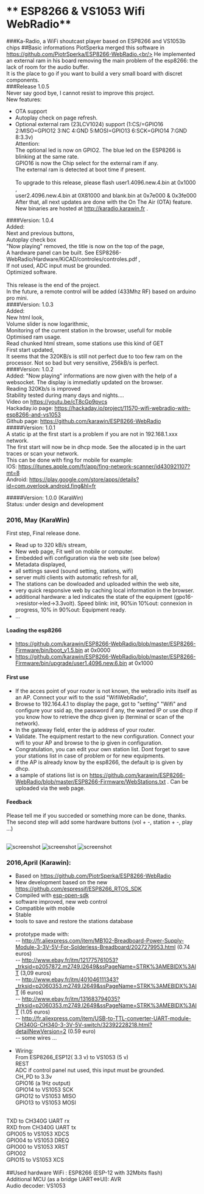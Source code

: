 # ** ESP8266 & VS1053 Wifi WebRadio** #

###Ka-Radio, a WiFi shoutcast player based on ESP8266 and VS1053b chips
##Basic informations
PiotSperka merged this software in https://github.com/PiotrSperka/ESP8266-WebRadio.<br/>
He implemented an external ram in his board removing the main problem of the esp8266: the lack of room for the audio buffer.<br/>
It is the place to go if you want to build a very small board with discret components.<br/>
###Release 1.0.5<br/>
Never say good bye, I cannot resist to improve this project.<BR/>
New features:<br/>
- OTA support<BR/>
- Autoplay check on page refresh.<BR/>
- Optional external ram (23LCV1024) support (1:CS/=GPIO16 2:MISO=GPIO12 3:NC 4:GND 5:MOSI=GPIO13 6:SCK=GPIO14 7:GND 8:3.3v)<BR/>
Attention:<br/>
The optional led is now on GPIO2. The blue led on the ESP8266 is blinking at the same rate.<BR/>
GPIO16 is now the Chip select for the external ram if any.<BR/>
The external ram is detected at boot time if present.<BR/><BR/>
To upgrade to this release, please flash user1.4096.new.4.bin at 0x1000 ,<BR/>
 user2.4096.new.4.bin at 0X81000 and blank.bin at	0x7e000 & 0x3fe000 <BR/>
After that, all next updates are done with the On The Air (OTA) feature.<BR/>
New binaries are hosted at http://karadio.karawin.fr .<BR/>

####Version: 1.0.4<br/>
Added:<br/>
Next and previous buttons,<br/>
Autoplay check box<br/>
"Now playing" removed, the title is now on the top of the page,<br/>
A hardware panel can be built. See  ESP8266-WebRadio/Hardware/KiCAD/controles/controles.pdf ,<br/>
If not used, ADC input must be grounded.<br/>
Optimized software.<br/>
<br/>
This release is the end of the project.<br/>
In the future, a remote control will be added (433Mhz RF) based on arduino pro mini.<br/>
####Version: 1.0.3<br />
Added:<br/>
New html look,<br/>
Volume slider is now logarithmic,<br/>
Monitoring of the current station in the browser, usefull for mobile<br/>
Optimised ram usage.<br/>
Read chunked html stream, some stations use this kind of GET<br/>
First start updated,<br/>
It seems that the 320KB/s is still not perfect due to too few ram on the processor. Not so bad but very sensitive, 256kB/s is perfect.<br/>
####Version: 1.0.2<br />
Added: "Now playing" informations are now given with the help of a websocket. The display is immediatly updated on the browser.<br/>
Reading 320Kb/s is improved<br/>
Stability tested during many days and nights....<br/>
Video on https://youtu.be/cT8cGp9pvcs<br/>
Hackaday.io page: https://hackaday.io/project/11570-wifi-webradio-with-esp8266-and-vs1053 <br/>
Github page: https://github.com/karawin/ESP8266-WebRadio <br/>
#####Version: 1.0.1<br />
A static ip at the first start is a problem if you are not in 192.168.1.xxx network.<br />
The first start will now be in dhcp mode. See the allocated ip in the uart traces or scan your network.<br />
This can be done with fing for mobile for example: <br />
IOS: https://itunes.apple.com/fr/app/fing-network-scanner/id430921107?mt=8<br />
Android: https://play.google.com/store/apps/details?id=com.overlook.android.fing&hl=fr<br />

#####Version: 1.0.0 (KaraWin)<br />
Status: under design and development
### 2016, May (KaraWin)
First step, Final release done.
- Read up to 320 kB/s stream,
- New web page, Fit well on mobile or computer.
- Embedded wifi configuration via the web site (see below)
- Metadata displayed,
- all settings saved (sound setting, stations, wifi)
- server multi clients with automatic refresh for all,
- The stations can be dowloaded and uploaded within the web site,
- very quick responsive web by caching local information in the browser.
- additional hardware: a led indicates the state of the equipment (gpo16->resistor->led->3.3volt). Speed blink: init, 90%in 10%out: connexion in progress, 10% in 90%out: Equipment ready.
- ...

#### Loading the esp8266
- https://github.com/karawin/ESP8266-WebRadio/blob/master/ESP8266-Firmware/bin/boot_v1.5.bin at 0x0000
- https://github.com/karawin/ESP8266-WebRadio/blob/master/ESP8266-Firmware/bin/upgrade/user1.4096.new.6.bin at 0x1000

#### First use
- If the acces point of your router is not known, the webradio inits itself as an AP. Connect your wifi to the ssid "WifiWebRadio",  
- Browse to 192.164.4.1 to display the page, got to "setting" "Wifi" and configure your ssid ap, the password if any, the wanted IP or use dhcp if you know how to retrieve the dhcp given ip (terminal or scan of the network).
- In the gateway field, enter the ip address of your router.
- Validate. The equipment restart to the new configuration. Connect your wifi to your AP and browse to the ip given in configuration.
- Congratulation, you can edit your own station list. Dont forget to save your stations list in case of problem or for new equipments.
- if the AP is already know by the esp8266, the default ip is given by dhcp.
- a sample of stations list is on https://github.com/karawin/ESP8266-WebRadio/blob/master/ESP8266-Firmware/WebStations.txt . Can be uploaded via the web page.        

#### Feedback
Please tell me if you succeded or something more can be done, thanks.<br/>
The second step will add some hardware buttons (vol + -, station + -, play ...)<br/><br/>

<img src="https://github.com/karawin/ESP8266-WebRadio/blob/master/Images/webradio1mini.jpg" alt="screenshot" border=0> 
<img src="https://github.com/karawin/ESP8266-WebRadio/blob/master/Images/webradio2mini.jpg" alt="screenshot" border=0> 
<img src="https://github.com/karawin/ESP8266-WebRadio/blob/master/Images/webradio3mini.jpg" alt="screenshot" border=0> 



### 2016,April (Karawin):
- Based on https://github.com/PiotrSperka/ESP8266-WebRadio<br />
- New development based on the new https://github.com/espressif/ESP8266_RTOS_SDK<br />
- Compiled with [esp-open-sdk](https://github.com/pfalcon/esp-open-sdk)<br />
- software improved, new web control<br />
- Compatible with mobile<br />
- Stable<br />
- tools to save and restore the stations database<br /><br />
- prototype made with:<br />
-- http://fr.aliexpress.com/item/MB102-Breadboard-Power-Supply-Module-3-3V-5V-For-Solderless-Breadboard/2027279953.html (0.74 euros)<br />
-- http://www.ebay.fr/itm/121775761053?_trksid=p2057872.m2749.l2649&ssPageName=STRK%3AMEBIDX%3AIT  (3,09 euros)<br />
-- http://www.ebay.fr/itm/401046111343?_trksid=p2060353.m2749.l2649&ssPageName=STRK%3AMEBIDX%3AIT  (6 euros)<br />
-- http://www.ebay.fr/itm/131683794035?_trksid=p2060353.m2749.l2649&ssPageName=STRK%3AMEBIDX%3AIT  (1.05 euros)<br />
-- http://fr.aliexpress.com/item/USB-to-TTL-converter-UART-module-CH340G-CH340-3-3V-5V-switch/32392228218.html?detailNewVersion=2 (0.59 euro)<br />
-- some wires ...<br /><br />
- Wiring: <br />
From ESP8266_ESP12( 3.3 v) to VS1053 (5 v)<br />
REST<br />
ADC   if control panel nut used, this input must be grounded.<br />
CH_PD to 3.3v<br />
GPIO16 (a 1Hz output)<br />
GPIO14 to VS1053 SCK<br />
GPIO12 to VS1053 MISO<br />
GPIO13 to VS1053 MOSI<br />
<br />
TXD to   CH340G UART rx<br />
RXD from CH340G UART tx<br />
GPIO05 to VS1053 XDCS<br />
GPIO04 to VS1053 DREQ<br />
GPIO00 to VS1053 XRST<br />
GPIO02<br />
GPIO15 to VS1053 XCS<br />
<br />
##Used hardware
WiFi : ESP8266 (ESP-12 with 32Mbits flash)<br />
Additional MCU (as a bridge UART<=>UI): AVR<br />
Audio decoder: VS1053<br />


